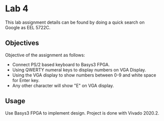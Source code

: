 # Lab 4

This lab assignment details can be found by doing a quick search on Google as EEL 5722C.


## Objectives

Objective of the assignment as follows:
  * Connect PS/2 based keyboard to Basys3 FPGA.
  * Using QWERTY numeral keys to display numbers on VGA Display.
  * Using the VGA display to show numbers between 0-9 and white space for Enter key.
  * Any other character will show "E" on VGA display.

## Usage

Use Basys3 FPGA to implement design. Project is done with Vivado 2020.2.
